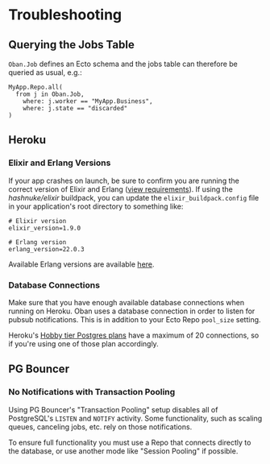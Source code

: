 # Troubleshooting

## Querying the Jobs Table

`Oban.Job` defines an Ecto schema and the jobs table can therefore be queried as usual, e.g.:

```
MyApp.Repo.all(
  from j in Oban.Job,
    where: j.worker == "MyApp.Business",
    where: j.state == "discarded"
)
```

## Heroku

### Elixir and Erlang Versions

If your app crashes on launch, be sure to confirm you are running the correct
version of Elixir and Erlang ([view requirements](#Requirements)). If using the
*hashnuke/elixir* buildpack, you can update the `elixir_buildpack.config` file
in your application's root directory to something like:

```
# Elixir version
elixir_version=1.9.0

# Erlang version
erlang_version=22.0.3
```

Available Erlang versions are available [here](https://github.com/HashNuke/heroku-buildpack-elixir-otp-builds/blob/master/otp-versions).

### Database Connections

Make sure that you have enough available database connections when running on
Heroku. Oban uses a database connection in order to listen for pubsub
notifications. This is in addition to your Ecto Repo `pool_size` setting.

Heroku's [Hobby tier Postgres plans](https://devcenter.heroku.com/articles/heroku-postgres-plans#hobby-tier)
have a maximum of 20 connections, so if you're using one of those plan
accordingly.

## PG Bouncer

### No Notifications with Transaction Pooling

Using PG Bouncer's "Transaction Pooling" setup disables all of PostgreSQL's
`LISTEN` and `NOTIFY` activity. Some functionality, such as scaling queues,
canceling jobs, etc. rely on those notifications.

To ensure full functionality you must use a Repo that connects directly to the
database, or use another mode like "Session Pooling" if possible.
